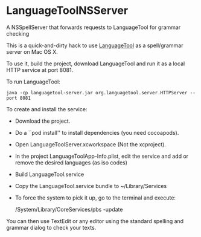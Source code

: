 LanguageToolNSServer
====================

A NSSpellServer that forwards requests to LanguageTool for grammar checking


This is a quick-and-dirty hack to use [LanguageTool](https://www.languagetool.org/) as a spell/grammar server on Mac OS X.

To use it, build the project, download LanguageTool and run it as a local HTTP service at port 8081.

To run LanguageTool:

    java -cp languagetool-server.jar org.languagetool.server.HTTPServer --port 8081
    
To create and install the service:

* Download the project. 
* Do a ``pod install'' to install dependencies (you need cocoapods). 
* Open LanguageToolServer.xcworkspace (Not the xcproject).
* In the project LanguageToolApp-Info.plist, edit the service and add or remove the desired languages (as iso codes) 
* Build LanguageTool.service
* Copy the LanguageTool.service bundle to ~/Library/Services 
* To force the system to pick it up, go to the terminal and execute:


    /System/Library/CoreServices/pbs -update

You can then use TextEdit or any editor using the standard spelling and grammar dialog to check your texts.


